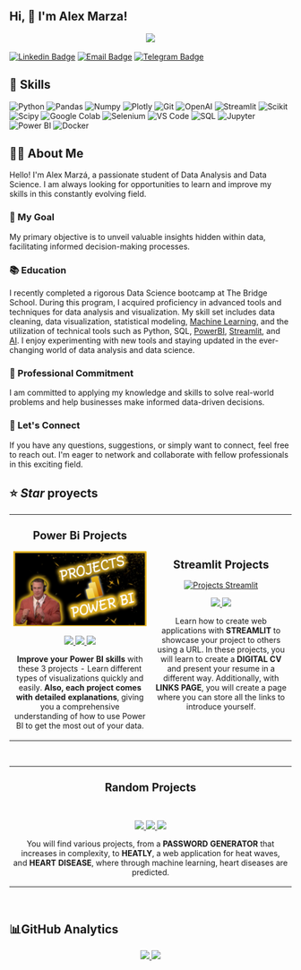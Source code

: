 <!--
README de Alex Marzá Manuel

-->

## Hi, 👋 I'm Alex Marza!


<p align="center">
  <img src="https://github.com/AlexCapis/AlexCapis/blob/main/assets/Presentation.gif">
</p>

[![Linkedin Badge](https://img.shields.io/badge/-LinkedIn-0e76a8?style=flat-square&logo=Linkedin&logoColor=white)](https://www.linkedin.com/in/alex-marza-data-science/)
[![Email Badge](https://img.shields.io/badge/Email-D14836?style=flat-square&logo=gmail&logoColor=white)](mailto:alexmarzadatascience@gmail.com)
[![Telegram Badge](https://img.shields.io/badge/Telegram-2CA5E0?style=flat-square&logo=telegram&logoColor=white)](https://t.me/alexmarza)




## 🚀 Skills
<p align="center">

![Python](https://img.shields.io/badge/Python-14354C?style=for-the-badge&logo=python&logoColor=white)
![Pandas](https://img.shields.io/badge/pandas-150458.svg?style=for-the-badge&logo=pandas&logoColor=white)
![Numpy](https://img.shields.io/badge/NumPy-013243.svg?style=for-the-badge&logo=NumPy&logoColor=white)
![Plotly](https://img.shields.io/badge/Plotly-3F4F75.svg?style=for-the-badge&logo=Plotly&logoColor=white)
![Git](https://img.shields.io/badge/Git-F05032?style=for-the-badge&logo=git&logoColor=white)
![OpenAI](https://img.shields.io/badge/OpenAI-00A2FF?style=for-the-badge&logo=openai&logoColor=white)
![Streamlit](https://img.shields.io/badge/Streamlit-FF4B4B.svg?style=for-the-badge&logo=Streamlit&logoColor=white)
![Scikit](https://img.shields.io/badge/scikitlearn-F7931E.svg?style=for-the-badge&logo=scikit-learn&logoColor=white)
![Scipy](https://img.shields.io/badge/SciPy-8CAAE6.svg?style=for-the-badge&logo=SciPy&logoColor=white)
![Google Colab](https://img.shields.io/badge/Colab-F9AB00?style=for-the-badge&logo=googlecolab&color=525252)
![Selenium](https://img.shields.io/badge/Selenium-43B02A?style=for-the-badge&logo=selenium&logoColor=white)
![VS Code](https://img.shields.io/badge/Visual_Studio_Code-0078D4?style=for-the-badge&logo=visual%20studio%20code&logoColor=white)
![SQL](https://img.shields.io/badge/MySQL-005C84?style=for-the-badge&logo=mysql&logoColor=white)
![Jupyter](https://img.shields.io/badge/Jupyter-F37626.svg?&style=for-the-badge&logo=Jupyter&logoColor=white)
![Power BI](https://img.shields.io/badge/Power%20BI-F2C811?style=for-the-badge&logo=power%20bi&logoColor=black)
![Docker](https://img.shields.io/badge/Docker-2496ED?style=for-the-badge&logo=docker&logoColor=white)


</p>



## 👤💬 About Me 


Hello! I'm Alex Marzá, a passionate student of Data Analysis and Data Science. I am always looking for opportunities to learn and improve my skills in this constantly evolving field.

### 🎯 My Goal

My primary objective is to unveil valuable insights hidden within data, facilitating informed decision-making processes.

### 📚 Education

I recently completed a rigorous Data Science bootcamp at The Bridge School. During this program, I acquired proficiency in advanced tools and techniques for data analysis and visualization. My skill set includes data cleaning, data visualization, statistical modeling, [Machine Learning](https://github.com/AlexCapis/Corazon-Digital-Prediciendo-Enfermedades-Cardiacas-con-Machine-Learning), and the utilization of technical tools such as Python, SQL, [PowerBI](https://github.com/AlexCapis/Recursos-Humanos-PowerBI), [Streamlit](https://github.com/AlexCapis/Proyecto-HEATLY---Aplicacion-Web-para-Olas-de-Calor/blob/main/app/visualizacion_negocio.py), and [AI](https://github.com/AlexCapis/Proyecto-HEATLY---Aplicacion-Web-para-Olas-de-Calor/blob/main/openAI/app.py). I enjoy experimenting with new tools and staying updated in the ever-changing world of data analysis and data science.

### 💼 Professional Commitment

I am committed to applying my knowledge and skills to solve real-world problems and help businesses make informed data-driven decisions.

### 🤝 Let's Connect

If you have any questions, suggestions, or simply want to connect, feel free to reach out. I'm eager to network and collaborate with fellow professionals in this exciting field.





## ⭐ *Star* proyects

<table>
<tr>
<td width="50%">
<h3 align="center"><strong><span style="font-size: larger;"> Power Bi Projects</span></strong></h3>
<div align="center">
<a href="https://github.com/AlexCapis/AlexCapis" target="_blank"><img src="https://github.com/AlexCapis/AlexCapis/raw/main/assets/powerbi.png" width="400" alt="Projects Power Bi"></a>
<p>
<a href="https://github.com/AlexCapis/Ventas-Videojuegos-PowerBI" target="_blank">
<img src="https://img.shields.io/badge/Game sales-ff9?style=for-the-badge&logo=github&logoColor=black">
</a>
<a href="https://github.com/AlexCapis/Indicadores-Mundiales-Mortalidad-Infantil-Esperanza-de-Vida-PowerBI" target="_blank">
<img src="https://img.shields.io/badge/Population analysis-ff9?style=for-the-badge&logo=github&logoColor=black">
</a>
<a href="https://github.com/AlexCapis/Recursos-Humanos-PowerBI" target="_blank">
<img src="https://img.shields.io/badge/Human resources-ff9?style=for-the-badge&logo=github&logoColor=black">
</a>
</p>
<p><strong>Improve your Power BI skills</strong> with these 3 projects - Learn different types of visualizations quickly and easily. <strong>Also, each project comes with detailed explanations</strong>, giving you a comprehensive understanding of how to use Power BI to get the most out of your data.</p>
</div>
                                                                    

                                                                                      
</td>

<td width="50%">
               <br>
<h3 align="center"><strong><span style="font-size: larger;">Streamlit Projects</span></strong></h3>
<div align="center">                                       
<a href="https://github.com/AlexCapis/AlexCapis" target="_blank"><img src=" " width="400" alt="Projects Streamlit"></a>
<br>
<p>
<a href="https://cv-alex-marza.streamlit.app/ " target="_blank">
<img src="https://img.shields.io/badge/CV%20ONLINE-ff0000?style=for-the-badge&logo=github&logoColor=black"
<a href=" https://alex-links-page.streamlit.app/" target="_blank">
<img src="https://img.shields.io/badge/LINKS%20PAGE-ff0000?style=for-the-badge&logo=github&logoColor=black">
</a>
</p>
<p>Learn how to create web applications with <strong>STREAMLIT</strong> to showcase your project to others using a URL. In these projects, you will learn to create a <strong>DIGITAL CV</strong> and present your resume in a different way. Additionally, with <strong>LINKS PAGE</strong>, you will create a page where you can store all the links to introduce yourself.</p>
</div>                                                             
</table>                                                                                 
</div>
<br>

<table>
<tr>
<td width="100%">
<h3 align="center"><strong><span style="font-size: larger;">Random Projects</span></strong></h3>
<div align="center">
<a href="https://github.com/AlexCapis/AlexCapis" target="_blank"><img src=" "></a>
<p>
<a href="https://generador-claves.streamlit.app/" target="_blank">
<img src="https://img.shields.io/badge/PASSWORDS-ffffff?style=for-the-badge&logo=github&logoColor=black">
</a>
<a href="https://github.com/AlexCapis/Proyecto-HEATLY---Aplicacion-Web-para-Olas-de-Calor " target="_blank">
<img src="https://img.shields.io/badge/-HEALTHY-ffffff?style=for-the-badge&color=white">
</a>
<a href="https://github.com/AlexCapis/Corazon-Digital-Prediciendo-Enfermedades-Cardiacas-con-Machine-Learning" target="_blank">
<img src="https://img.shields.io/badge/-HEAT%20DISEASES-ffffff?style=for-the-badge&color=white">
</a>
</p>
<p>You will find various projects, from a <strong>PASSWORD GENERATOR</strong> that increases in complexity, to <strong>HEATLY</strong>, a web application for heat waves, and <strong>HEART DISEASE</strong>, where through machine learning, heart diseases are predicted.</p>
</div>
                                                                                      
</td>                                                    
</table>                                                                                 
</div>
<br>

































##  📊GitHub Analytics

<p align="center">
<a href="https://github.com/AlexCapis">
  <img height="180em" src="https://github-readme-stats-eight-theta.vercel.app/api?username=AlexCapis&show_icons=true&theme=algolia&include_all_commits=true&count_private=true"/>
  <img height="160em" src="https://github-readme-stats-eight-theta.vercel.app/api/top-langs/?username=AlexCapis&layout=compact&langs_count=8&theme=algolia"/>
</a>
</p>




<!--











-->
